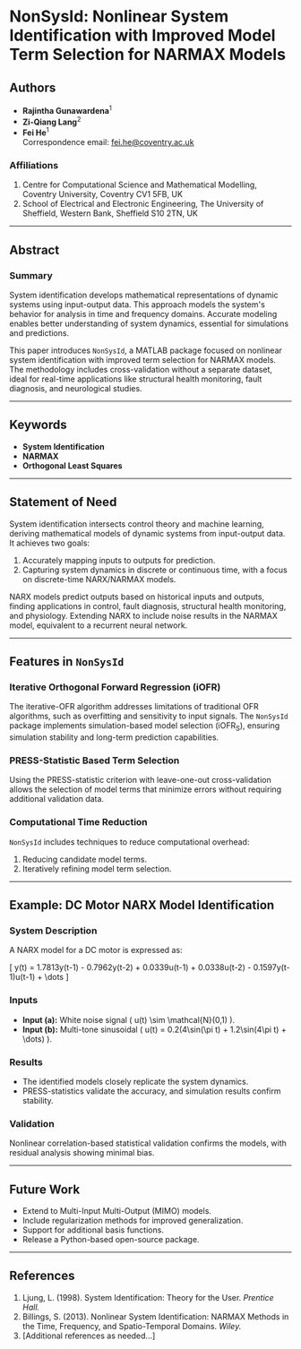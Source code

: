 # NonSysId: Nonlinear System Identification with Improved Model Term Selection for NARMAX Models

## Authors
- **Rajintha Gunawardena**<sup>1</sup>  
- **Zi-Qiang Lang**<sup>2</sup>  
- **Fei He**<sup>1</sup>  
    Correspondence email: [fei.he@coventry.ac.uk](mailto:fei.he@coventry.ac.uk)  

### Affiliations
1. Centre for Computational Science and Mathematical Modelling, Coventry University, Coventry CV1 5FB, UK  
2. School of Electrical and Electronic Engineering, The University of Sheffield, Western Bank, Sheffield S10 2TN, UK  

---

## Abstract

### Summary
System identification develops mathematical representations of dynamic systems using input-output data. This approach models the system's behavior for analysis in time and frequency domains. Accurate modeling enables better understanding of system dynamics, essential for simulations and predictions. 

This paper introduces `NonSysId`, a MATLAB package focused on nonlinear system identification with improved term selection for NARMAX models. The methodology includes cross-validation without a separate dataset, ideal for real-time applications like structural health monitoring, fault diagnosis, and neurological studies.

---

## Keywords
- **System Identification**
- **NARMAX**
- **Orthogonal Least Squares**

---

## Statement of Need

System identification intersects control theory and machine learning, deriving mathematical models of dynamic systems from input-output data. It achieves two goals:

1. Accurately mapping inputs to outputs for prediction.  
2. Capturing system dynamics in discrete or continuous time, with a focus on discrete-time NARX/NARMAX models.  

NARX models predict outputs based on historical inputs and outputs, finding applications in control, fault diagnosis, structural health monitoring, and physiology. Extending NARX to include noise results in the NARMAX model, equivalent to a recurrent neural network.

---

## Features in `NonSysId`

### Iterative Orthogonal Forward Regression (iOFR)
The iterative-OFR algorithm addresses limitations of traditional OFR algorithms, such as overfitting and sensitivity to input signals. The `NonSysId` package implements simulation-based model selection (iOFR<sub>S</sub>), ensuring simulation stability and long-term prediction capabilities.

### PRESS-Statistic Based Term Selection
Using the PRESS-statistic criterion with leave-one-out cross-validation allows the selection of model terms that minimize errors without requiring additional validation data.

### Computational Time Reduction
`NonSysId` includes techniques to reduce computational overhead:
1. Reducing candidate model terms.
2. Iteratively refining model term selection.

---

## Example: DC Motor NARX Model Identification

### System Description
A NARX model for a DC motor is expressed as:

\[
y(t) = 1.7813y(t-1) - 0.7962y(t-2) + 0.0339u(t-1) + 0.0338u(t-2) - 0.1597y(t-1)u(t-1) + \dots
\]

### Inputs
- **Input (a):** White noise signal \( u(t) \sim \mathcal{N}(0,1) \).  
- **Input (b):** Multi-tone sinusoidal \( u(t) = 0.2(4\sin(\pi t) + 1.2\sin(4\pi t) + \dots) \).

### Results
- The identified models closely replicate the system dynamics.  
- PRESS-statistics validate the accuracy, and simulation results confirm stability.  

### Validation
Nonlinear correlation-based statistical validation confirms the models, with residual analysis showing minimal bias.

---

## Future Work

- Extend to Multi-Input Multi-Output (MIMO) models.
- Include regularization methods for improved generalization.
- Support for additional basis functions.
- Release a Python-based open-source package.

---

## References

1. Ljung, L. (1998). System Identification: Theory for the User. *Prentice Hall.*  
2. Billings, S. (2013). Nonlinear System Identification: NARMAX Methods in the Time, Frequency, and Spatio-Temporal Domains. *Wiley.*  
3. [Additional references as needed...]

